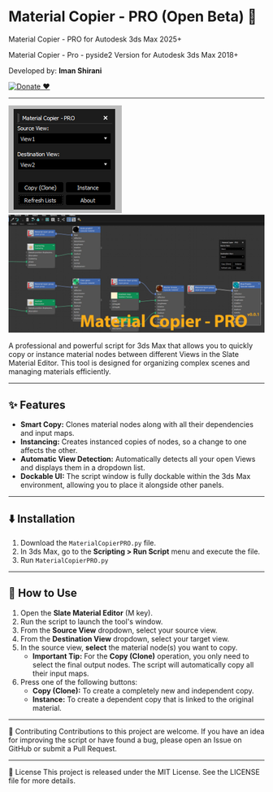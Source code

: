 # Material Copier - PRO  (Open Beta) 🚀

Material Copier - PRO for Autodesk 3ds Max 2025+

Material Copier - Pro - pyside2 Version for Autodesk 3ds Max 2018+

Developed by: **Iman Shirani**

[![Donate ❤️](https://img.shields.io/badge/Donate-PayPal-blue.svg)](https://www.paypal.com/donate/?hosted_button_id=LAMNRY6DDWDC4)

---

![screenshot](MaterialCopierPRO.png)
![screenshot](MaterialCopier.jpg)



A professional and powerful script for 3ds Max that allows you to quickly copy or instance material nodes between different Views in the Slate Material Editor. This tool is designed for organizing complex scenes and managing materials efficiently.

---
## ✨ Features

* **Smart Copy:** Clones material nodes along with all their dependencies and input maps.
* **Instancing:** Creates instanced copies of nodes, so a change to one affects the other.
* **Automatic View Detection:** Automatically detects all your open Views and displays them in a dropdown list.
* **Dockable UI:** The script window is fully dockable within the 3ds Max environment, allowing you to place it alongside other panels.


---
## ⬇️ Installation

1.  Download the `MaterialCopierPRO.py` file.
2.  In 3ds Max, go to the **Scripting > Run Script** menu and execute the file.
3.  Run `MaterialCopierPRO.py`

---
## 🚀 How to Use

1.  Open the **Slate Material Editor** (M key).
2.  Run the script to launch the tool's window.
3.  From the **Source View** dropdown, select your source view.
4.  From the **Destination View** dropdown, select your target view.
5.  In the source view, **select** the material node(s) you want to copy.
    * **Important Tip:** For the **Copy (Clone)** operation, you only need to select the final output nodes. The script will automatically copy all their input maps.
6.  Press one of the following buttons:
    * **Copy (Clone):** To create a completely new and independent copy.
    * **Instance:** To create a dependent copy that is linked to the original material.

---

🤝 Contributing
Contributions to this project are welcome. If you have an idea for improving the script or have found a bug, please open an Issue on GitHub or submit a Pull Request.

---

📜 License
This project is released under the MIT License. See the LICENSE file for more details.
